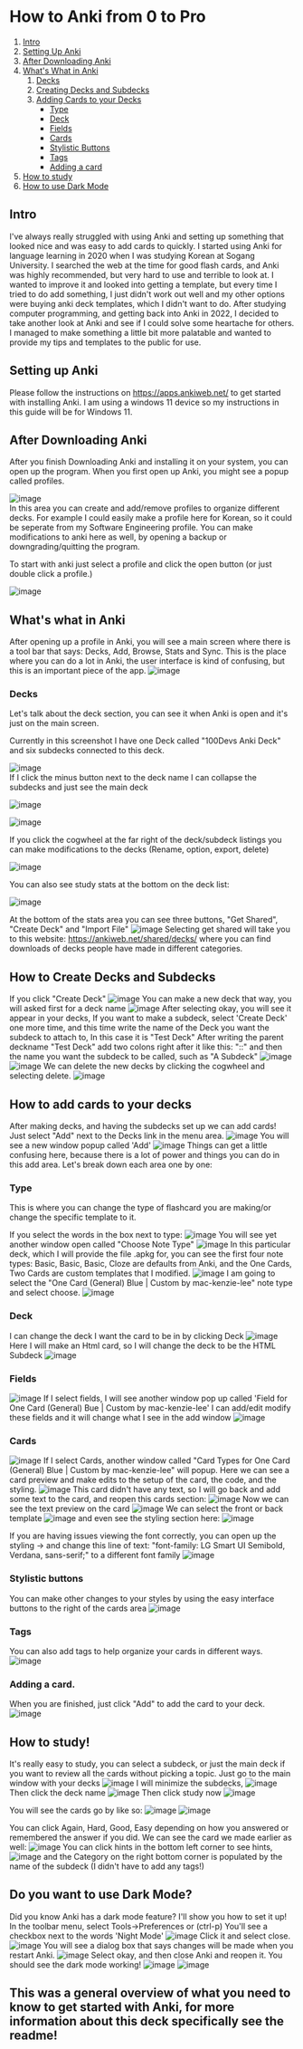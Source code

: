# How to Anki from 0 to Pro
1. [Intro](#intro)
2. [Setting Up Anki](#setting-up-anki)
3. [After Downloading Anki](#after-downloading-anki)
4. [What's What in Anki](#whats-what-in-anki)
   1. [Decks](#decks)
   2. [Creating Decks and Subdecks](#how-to-create-decks-and-subdecks)
   3. [Adding Cards to your Decks](#how-to-add-cards-to-your-decks)
      - [Type](#type)
      - [Deck](#deck)
      - [Fields](#fields)
      - [Cards](#cards)
      - [Stylistic Buttons](#stylistic-buttons)
      - [Tags](#tags)
      - [Adding a card](#adding-a-card)
  5. [How to study](#how-to-study)
  6. [How to use Dark Mode](#do-you-want-to-use-dark-mode)
  

  
  
  
  
  
  
## Intro
I've always really struggled with using Anki and setting up something that looked nice and was easy to add cards to quickly. I started using Anki for language learning in 2020 when I was studying Korean at Sogang University.
I searched the web at the time for good flash cards, and Anki was highly recommended, but very hard to use and terrible to look at. I wanted to improve it and looked into getting a template, but every time I tried to do add something, I just didn't work out well and my other options were buying anki deck templates, which I didn't want to do. 
After studying computer programming, and getting back into Anki in 2022, I decided to take another look at Anki and see if I could solve some heartache for others. I managed to make something a little bit more palatable and wanted to provide my tips and templates to the public for use.

## Setting up Anki 
Please follow the instructions on https://apps.ankiweb.net/ to get started with installing Anki. I am using a windows 11 device so my instructions in this guide will be for Windows 11.

## After Downloading Anki 
After you finish Downloading Anki and installing it on your system, you can open up the program. When you first open up Anki, you might see a popup called profiles.

![image](https://user-images.githubusercontent.com/106789729/193141058-d4608dfa-8fd8-45d1-9638-119628ff2774.png)
<br>
In this area you can create and add/remove profiles to organize different decks. For example I could easily make a profile here for Korean, so it could be seperate from my Software Engineering profile.
You can make modifications to anki here as well, by opening a backup or downgrading/quitting the program.

To start with anki just select a profile and click the open button (or just double click a profile.)

![image](https://user-images.githubusercontent.com/106789729/193141596-ecb10e8e-40da-4b1e-bc37-6faff7ba004f.png)

## What's what in Anki
After opening up a profile in Anki, you will see a main screen where there is a tool bar that says: Decks, Add, Browse, Stats and Sync.
This is the place where you can do a lot in Anki, the user interface is kind of confusing, but this is an important piece of the app.
![image](https://user-images.githubusercontent.com/106789729/193141850-193e1fbd-ebe4-43aa-bf31-8b04d110afa5.png)

### Decks
Let's talk about the deck section, you can see it when Anki is open and it's just on the main screen.

Currently in this screenshot I have one Deck called "100Devs Anki Deck" and six subdecks connected to this deck. 

![image](https://user-images.githubusercontent.com/106789729/193142317-285630c9-79a7-491e-8d6a-aef5b3784866.png)<br>
If I click the minus button next to the deck name I can collapse the subdecks and just see the main deck

![image](https://user-images.githubusercontent.com/106789729/193142457-e486477d-29a7-42c4-a886-949ec9588abe.png)

![image](https://user-images.githubusercontent.com/106789729/193142482-f0b69422-35ca-426c-bc60-b551d3b4b001.png)

If you click the cogwheel at the far right of the deck/subdeck listings you can make modifications to the decks (Rename, option, export, delete)

![image](https://user-images.githubusercontent.com/106789729/193142647-5ab00102-756a-44f6-b1e2-7b87aee8d926.png)

You can also see study stats at the bottom on the deck list: 

![image](https://user-images.githubusercontent.com/106789729/193142727-a3c33b68-e59d-4846-8a2a-283962794b26.png)

At the bottom of the stats area you can see three buttons, "Get Shared", "Create Deck" and "Import File"
![image](https://user-images.githubusercontent.com/106789729/193143348-79d03932-32fd-4250-ad5b-1ef6201eecae.png)
Selecting get shared will take you to this website: https://ankiweb.net/shared/decks/ where you can find downloads of decks people have made in different categories.

## How to Create Decks and Subdecks
If you click "Create Deck"
![image](https://user-images.githubusercontent.com/106789729/193143507-904b458c-f80e-42e9-b121-b3a1936c31db.png)
You can make a new deck that way, you will asked first for a deck name
![image](https://user-images.githubusercontent.com/106789729/193143613-9038a1dd-30e3-4369-bd44-42799a7a8703.png)
After selecting okay, you will see it appear in your decks, 
If you want to make a subdeck, select 'Create Deck' one more time, and this time write the name of the Deck you want the subdeck to attach to, In this case it is "Test Deck"
After writing the parent deckname "Test Deck" add two colons right after it like this: "::" and then the name you want the subdeck to be called, such as "A Subdeck"
![image](https://user-images.githubusercontent.com/106789729/193144056-a21e051a-825f-49ea-aa1c-c9d4416acf49.png)
![image](https://user-images.githubusercontent.com/106789729/193144179-f3f221c1-e877-4455-959c-a6f02c27db12.png)
We can delete the new decks by clicking the cogwheel and selecting delete.
![image](https://user-images.githubusercontent.com/106789729/193144297-1b8c1e11-99d5-4c84-9c25-97871d4344c5.png)

## How to add cards to your decks
After making decks, and having the subdecks set up we can add cards!
Just select "Add" next to the Decks link in the menu area.
![image](https://user-images.githubusercontent.com/106789729/193144548-6c44def6-3fa3-4e98-a7ef-1996045953f4.png)
You will see a new window popup called 'Add'
![image](https://user-images.githubusercontent.com/106789729/193144635-f6cc0761-c59e-4d57-92f1-53125b7a1044.png)
Things can get a little confusing here, because there is a lot of power and things you can do in this add area.
Let's break down each area one by one:
### Type 
This is where you can change the type of flashcard you are making/or change the specific template to it. 

If you select the words in the box next to type:
![image](https://user-images.githubusercontent.com/106789729/193144856-b5bc7496-9a84-469f-b15a-ef2672c2f4ba.png)
You will see yet another window open called "Choose Note Type"
![image](https://user-images.githubusercontent.com/106789729/193144983-2fce0bae-147d-4584-b672-50fc096a04d9.png)
In this particular deck, which I will provide the file .apkg for, you can see the first four note types: Basic, Basic, Basic, Cloze are defaults from Anki,
and the One Cards, Two Cards are custom templates that I modified.
![image](https://user-images.githubusercontent.com/106789729/193145678-1004b53d-d546-4f17-ac48-48e781144963.png)
I am going to select the "One Card (General) Blue | Custom by mac-kenzie-lee" note type and select choose. 
![image](https://user-images.githubusercontent.com/106789729/193145824-f64c081f-2cf3-4ead-b2cd-7c5c872c5a86.png)

### Deck 
I can change the deck I want the card to be in by clicking Deck
![image](https://user-images.githubusercontent.com/106789729/193145985-489bd047-8c37-4e6d-9215-017e51b97e7b.png)
Here I will make an Html card, so I will change the deck to be the HTML Subdeck
![image](https://user-images.githubusercontent.com/106789729/193146115-e0c44540-3589-4e77-b396-c77126ae99f4.png)

### Fields 
![image](https://user-images.githubusercontent.com/106789729/193146191-396f60dc-0dd7-4da4-82f5-c2c26941cf87.png)
If I select fields, I will see another window pop up called 'Field for One Card (General) Bue | Custom by mac-kenzie-lee'
I can add/edit modify these fields and it will change what I see in the add window
![image](https://user-images.githubusercontent.com/106789729/193146433-b4374c73-b90a-43ce-b49a-b61a14f3006f.png)

### Cards
![image](https://user-images.githubusercontent.com/106789729/193146515-14ce9492-3dac-410b-ba84-aed7b9eb6b16.png)
If I select Cards, another window called "Card Types for One Card (General) Blue | Custom by mac-kenzie-lee" will popup. Here we can see a card preview and make edits to the setup of the card, the code, and the styling.
![image](https://user-images.githubusercontent.com/106789729/193146587-b91940d3-7e56-4bae-a568-2677aa9ddc02.png)
This card didn't have any text, so I will go back and add some text to the card, and reopen this cards section:
![image](https://user-images.githubusercontent.com/106789729/193146965-e0ffabdc-7354-4570-8bd8-9dff7ce27611.png)
Now we can see the text preview on the card
![image](https://user-images.githubusercontent.com/106789729/193147018-7d9bc770-5520-4510-bf8a-18897c26df3a.png)
We can select the front or back template
![image](https://user-images.githubusercontent.com/106789729/193147110-3f533df7-f997-498e-8652-4cdadb641924.png)
and even see the styling section here:
![image](https://user-images.githubusercontent.com/106789729/193147146-85f9a64c-31eb-4777-aa57-51f63e672b4c.png)

If you are having issues viewing the font correctly, you can open up the styling -> and change this line of text: "font-family: LG Smart UI Semibold, Verdana, sans-serif;" to a different font family
![image](https://user-images.githubusercontent.com/106789729/193147294-7a5d5ccb-5b75-4266-a128-2aca3b8a4b0f.png)

### Stylistic buttons
You can make other changes to your styles by using the easy interface buttons to the right of the cards area
![image](https://user-images.githubusercontent.com/106789729/193147521-4a77586a-e79c-49c2-afb7-5671bb37a378.png)

### Tags
You can also add tags to help organize your cards in different ways.
![image](https://user-images.githubusercontent.com/106789729/193147598-ba90171e-7769-4318-85d4-9a659b26eb2b.png)

### Adding a card. 
When you are finished, just click "Add" to add the card to your deck.
![image](https://user-images.githubusercontent.com/106789729/193147681-fa8a2474-2dcd-4d2f-ad50-b03edc7c6912.png)

## How to study!
It's really easy to study, you can select a subdeck, or just the main deck if you want to review all the cards without picking a topic.
Just go to the main window with your decks
![image](https://user-images.githubusercontent.com/106789729/193147820-bac29f02-f0c3-4084-b6f8-0cb42189f84a.png)
I will minimize the subdecks,
![image](https://user-images.githubusercontent.com/106789729/193147893-d9653165-fea4-45df-bd4e-9c017c98b923.png)
Then click the deck name
![image](https://user-images.githubusercontent.com/106789729/193147966-abe38fdc-2f65-43ca-972e-124edf1b7f01.png)
Then click study now
![image](https://user-images.githubusercontent.com/106789729/193148014-7baed1f1-b566-4ba3-b830-722a2ac956e5.png)

You will see the cards go by like so: 
![image](https://user-images.githubusercontent.com/106789729/193148067-781c0419-0b07-4deb-a773-0c244099c3db.png)
![image](https://user-images.githubusercontent.com/106789729/193148108-54432010-a369-4514-8d5f-567e3a7c3013.png)

You can click Again, Hard, Good, Easy depending on how you answered or remembered the answer if you did.
We can see the card we made earlier as well:
![image](https://user-images.githubusercontent.com/106789729/193148200-bd33881e-a3ed-4b3c-af09-23f1dfa0170a.png)
You can click hints in the bottom left corner to see hints,
![image](https://user-images.githubusercontent.com/106789729/193148287-f29971e5-952d-40d3-90f8-95fb339edde0.png)
and the Category on the right bottom corner is populated by the name of the subdeck (I didn't have to add any tags!)

## Do you want to use Dark Mode?
Did you know Anki has a dark mode feature? 
I'll show you how to set it up!
In the toolbar menu, select Tools->Preferences or (ctrl-p)
You'll see a checkbox next to the words 'Night Mode'
![image](https://user-images.githubusercontent.com/106789729/193148780-fd6a7434-02d6-4b5d-953b-723569fa153a.png)
Click it and select close.
![image](https://user-images.githubusercontent.com/106789729/193148832-517013ec-4f07-48f9-818f-b45a7b776dc5.png)
You will see a dialog box that says changes will be made when you restart Anki.
![image](https://user-images.githubusercontent.com/106789729/193148880-bca92129-b18c-4eab-a8d1-f17ddf4e1b9a.png)
Select okay, and then close Anki and reopen it.
You should see the dark mode working!
![image](https://user-images.githubusercontent.com/106789729/193148971-65c3e439-4821-4eb0-80cf-52d3ebea775f.png)
![image](https://user-images.githubusercontent.com/106789729/193148987-9c94215e-1aa9-4902-ac62-dc7849599f7c.png)


## This was a general overview of what you need to know to get started with Anki, for more information about this deck specifically see the readme!





